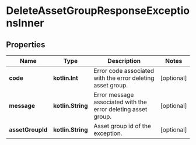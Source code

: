 
# DeleteAssetGroupResponseExceptionsInner

## Properties
| Name | Type | Description | Notes |
| ------------ | ------------- | ------------- | ------------- |
| **code** | **kotlin.Int** | Error code associated with the error deleting asset group. |  [optional] |
| **message** | **kotlin.String** | Error message associated with the error deleting asset group. |  [optional] |
| **assetGroupId** | **kotlin.String** | Asset group id of the exception. |  [optional] |




